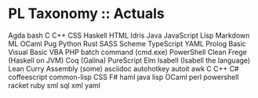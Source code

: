 # PL Taxonomy :: Actuals

Agda
bash
C
C++
CSS
Haskell
HTML
Idris
Java
JavaScript
Lisp
Markdown
ML
OCaml
Pug
Python
Rust
SASS
Scheme
TypeScript
YAML
Prolog
Basic
Visual Basic
VBA
PHP
batch command (cmd.exe)
PowerShell
Clean
Frege (Haskell on JVM)
Coq (Galina)
PureScript
Elm
Isabell (Isabell the language)
Lean
Curry
Assembly (some)
asciidoc
autohotkey
autoit
awk
C
C++
C#
coffeescript
common-lisp
CSS
F#
haml
java
lisp
OCaml
perl
powershell
racket
ruby
sml
sql
xml
yaml
